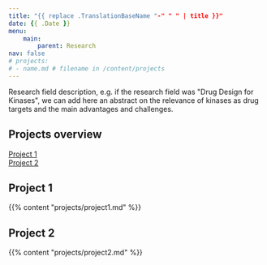 ```yaml
---
title: "{{ replace .TranslationBaseName "-" " " | title }}"
date: {{ .Date }}
menu:
    main:
        parent: Research
nav: false
# projects:
# - name.md # filename in /content/projects
---
```


Research field description, e.g. if the research field was "Drug Design for Kinases", we can add here an abstract on
the relevance of kinases as drug targets and the main advantages and challenges.

## Projects overview

[Project 1](#project-1) \
[Project 2](#project-2)


## Project 1

{{% content "projects/project1.md" %}}


## Project 2

{{% content "projects/project2.md" %}}
